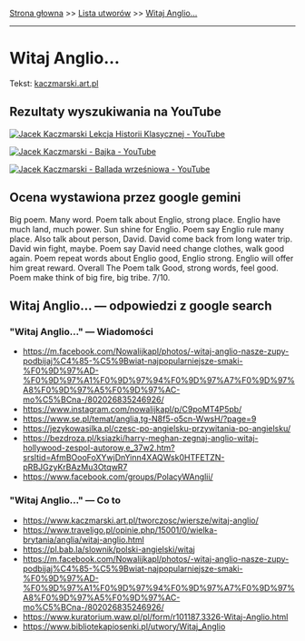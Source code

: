 [Strona głowna](../index.md) >> [Lista utworów](../list.md) >> [Witaj Anglio…](638.md)

---

# Witaj Anglio…

Tekst: [kaczmarski.art.pl](https://www.kaczmarski.art.pl/tworczosc/wiersze/witaj-anglio/)

## Rezultaty wyszukiwania na YouTube

[![Jacek Kaczmarski   Lekcja Historii Klasycznej - YouTube](http://img.youtube.com/vi/YgiqvHS3mcM/0.jpg)](https://www.youtube.com/watch?v=YgiqvHS3mcM "Jacek Kaczmarski   Lekcja Historii Klasycznej - YouTube")

[![Jacek Kaczmarski - Bajka - YouTube](http://img.youtube.com/vi/b_6XgrK31lY/0.jpg)](https://www.youtube.com/watch?v=b_6XgrK31lY "Jacek Kaczmarski - Bajka - YouTube")

[![Jacek Kaczmarski - Ballada wrześniowa - YouTube](http://img.youtube.com/vi/XHZSp9VUw4A/0.jpg)](https://www.youtube.com/watch?v=XHZSp9VUw4A "Jacek Kaczmarski - Ballada wrześniowa - YouTube")

## Ocena wystawiona przez google gemini

Big poem. Many word. Poem talk about Englio, strong place. Englio have much land, much power. Sun shine for Englio. Poem say Englio rule many place. Also talk about person, David. David come back from long water trip. David win fight, maybe. Poem say David need change clothes, walk good again. Poem repeat words about Englio good, Englio strong. Englio will offer him great reward. Overall The Poem talk Good, strong words, feel good. Poem make think of big fire, big tribe. 7/10.


## Witaj Anglio… — odpowiedzi z google search

### "Witaj Anglio…" — Wiadomości

 - <https://m.facebook.com/Nowalijkapl/photos/-witaj-anglio-nasze-zupy-podbijaj%C4%85-%C5%9Bwiat-najpopularniejsze-smaki-%F0%9D%97%AD-%F0%9D%97%A1%F0%9D%97%94%F0%9D%97%A7%F0%9D%97%A8%F0%9D%97%A5%F0%9D%97%AC-mo%C5%BCna-/802026835246926/>
 - <https://www.instagram.com/nowalijkapl/p/C9poMT4P5pb/>
 - <https://www.se.pl/temat/anglia,tg-N8f5-o5cn-WwsH/?page=9>
 - <https://jezykowasilka.pl/czesc-po-angielsku-przywitania-po-angielsku/>
 - <https://bezdroza.pl/ksiazki/harry-meghan-zegnaj-anglio-witaj-hollywood-zespol-autorow,e_37w2.htm?srsltid=AfmBOooFoXYwjDnYinn4XAQWsk0HTFETZN-pRBJGzyKrBAzMu3OtqwR7>
 - <https://www.facebook.com/groups/PolacyWAnglii/>

### "Witaj Anglio…" — Co to

 - <https://www.kaczmarski.art.pl/tworczosc/wiersze/witaj-anglio/>
 - <https://www.traveligo.pl/opinie.php/15001/0/wielka-brytania/anglia/witaj-anglio.html>
 - <https://pl.bab.la/slownik/polski-angielski/witaj>
 - <https://m.facebook.com/Nowalijkapl/photos/-witaj-anglio-nasze-zupy-podbijaj%C4%85-%C5%9Bwiat-najpopularniejsze-smaki-%F0%9D%97%AD-%F0%9D%97%A1%F0%9D%97%94%F0%9D%97%A7%F0%9D%97%A8%F0%9D%97%A5%F0%9D%97%AC-mo%C5%BCna-/802026835246926/>
 - <https://www.kuratorium.waw.pl/pl/form/r101187,3326-Witaj-Anglio.html>
 - <https://www.bibliotekapiosenki.pl/utwory/Witaj_Anglio>

